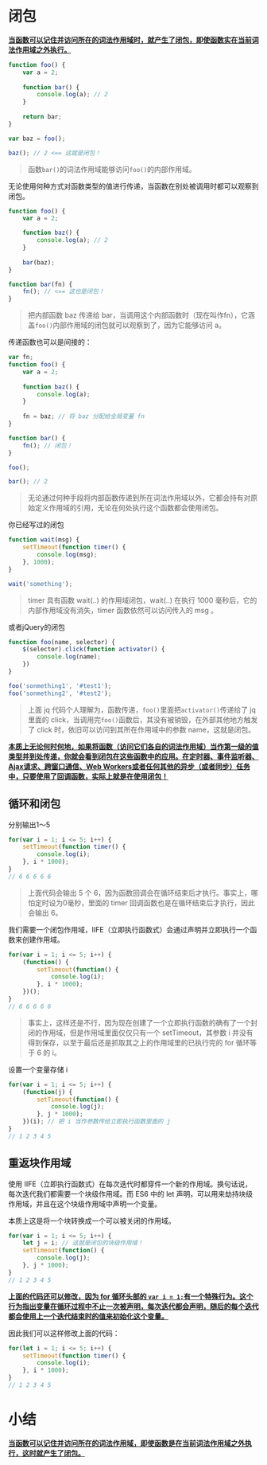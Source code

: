 # 闭包

**<u>当函数可以记住并访问所在的词法作用域时，就产生了闭包，即使函数实在当前词法作用域之外执行。</u>**

```javascript
function foo() {
    var a = 2;
    
    function bar() {
        console.log(a); // 2
    }
    
    return bar;
}

var baz = foo();

baz(); // 2 <== 这就是闭包！
```

> 函数`bar()`的词法作用域能够访问`foo()`的内部作用域。

无论使用何种方式对函数类型的值进行传递，当函数在别处被调用时都可以观察到闭包。

```javascript
function foo() {
    var a = 2;

    function baz() {
        console.log(a); // 2
    }
    
    bar(baz);
}

function bar(fn) {
    fn(); // <== 这也是闭包！
}
```

> 把内部函数 baz 传递给 bar，当调用这个内部函数时（现在叫作fn），它涵盖`foo()`内部作用域的闭包就可以观察到了，因为它能够访问 a。

传递函数也可以是间接的：

```javascript
var fn;
function foo() {
    var a = 2;
    
    function baz() {
        console.log(a);
    }
    
    fn = baz; // 将 baz 分配给全局变量 fn
}

function bar() {
    fn(); // 闭包！
}

foo();

bar(); // 2
```

> 无论通过何种手段将内部函数传递到所在词法作用域以外，它都会持有对原始定义作用域的引用，无论在何处执行这个函数都会使用闭包。

你已经写过的闭包

```javascript
function wait(msg) {
    setTimeout(function timer() {
        console.log(msg);
    }, 1000);
}

wait('something');
```

> timer 具有函数 wait(..) 的作用域闭包，wait(..) 在执行 1000 毫秒后，它的内部作用域没有消失，timer 函数依然可以访问传入的 msg 。

或者jQuery的闭包

```javascript
function foo(name, selector) {
    $(selector).click(function activator() {
        console.log(name);
    })
}

foo('sonmething1', '#test1');
foo('sonmething2', '#test2');
```

> 上面 jq 代码个人理解为，函数传递，`foo()`里面把`activator()`传递给了 jq 里面的 click，当调用完`foo()`函数后，其没有被销毁，在外部其他地方触发了 click 时，依旧可以访问到其所在作用域中的参数 name，这就是闭包。

**<u>本质上无论何时何地，如果将函数（访问它们各自的词法作用域）当作第一级的值类型并到处传递，你就会看到闭包在这些函数中的应用。在定时器、事件监听器、Ajax请求、跨窗口通信、Web Workers或者任何其他的异步（或者同步）任务中，只要使用了回调函数，实际上就是在使用闭包！</u>**

## 循环和闭包

分别输出1～5

```javascript
for(var i = 1; i <= 5; i++) {
    setTimeout(function timer() {
        console.log(i);
    }, i * 1000);
}
// 6 6 6 6 6
```

> 上面代码会输出 5 个 6，因为函数回调会在循环结束后才执行。事实上，哪怕定时设为0毫秒，里面的 timer 回调函数也是在循环结束后才执行，因此会输出 6。

我们需要一个闭包作用域，IIFE（立即执行函数式）会通过声明并立即执行一个函数来创建作用域。

```javascript
for(var i = 1; i <= 5; i++) {
    (function() {
        setTimeout(function() {
            console.log(i);
        }, i * 1000);
    })();
}
// 6 6 6 6 6
```

> 事实上，这样还是不行，因为现在创建了一个立即执行函数的确有了一个封闭的作用域，但是作用域里面仅仅只有一个 setTimeout，其参数 i 并没有得到保存，以至于最后还是抓取其之上的作用域里的已执行完的 for 循环等于 6 的 i。

设置一个变量存储 i

```javascript
for(var i = 1; i <= 5; i++) {
    (function(j) {
        setTimeout(function() {
            console.log(j);
        }, j * 1000);
    })(i); // 把 i 当作参数传给立即执行函数里面的 j
}
// 1 2 3 4 5
```

## 重返块作用域

使用 IIFE（立即执行函数式）在每次迭代时都穿件一个新的作用域。换句话说，每次迭代我们都需要一个块级作用域。而 ES6 中的 let 声明，可以用来劫持块级作用域，并且在这个块级作用域中声明一个变量。

本质上这是将一个块转换成一个可以被关闭的作用域。

```javascript
for(var i = 1; i <= 5; i++) {
    let j = i; // 这就是闭包的块级作用域！
    setTimeout(function() {
        console.log(j);
    }, j * 1000);
}
// 1 2 3 4 5
```

**<u>上面的代码还可以修改，因为 for 循环头部的 `var i = 1;`有一个特殊行为。这个行为指出变量在循环过程中不止一次被声明，每次迭代都会声明，随后的每个迭代都会使用上一个迭代结束时的值来初始化这个变量。</u>**

因此我们可以这样修改上面的代码：

```javascript
for(let i = 1; i <= 5; i++) {
    setTimeout(function timer() {
        console.log(i);
    }, i * 1000);
}
// 1 2 3 4 5
```

# 小结

**<u>当函数可以记住并访问所在的词法作用域，即使函数是在当前词法作用域之外执行，这时就产生了闭包。</u>**
